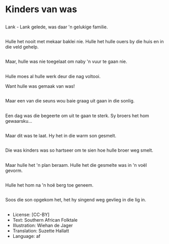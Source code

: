 # Kinders van was

##
Lank - Lank gelede, was
daar 'n gelukige familie.

##
Hulle het nooit met
mekaar baklei nie. Hulle
het hulle ouers by die
huis en in die veld
gehelp.

##
Maar, hulle was nie
toegelaat om naby 'n
vuur te gaan nie.

##
Hulle moes al hulle
werk deur die nag
voltooi.

Want hulle was gemaak van was!

##
Maar een van die seuns
wou baie graag uit gaan
in die sonlig.

##
Een dag was die
begeerte om uit te
gaan te sterk. Sy broers
het hom gewaarsku...

##
Maar dit was te laat. Hy
het in die warm son
gesmelt.

##
Die was kinders was so
hartseer om te sien hoe
hulle broer weg smelt.

##
Maar hulle het 'n plan
beraam. Hulle het die
gesmelte was in 'n voël
gevorm.

##
Hulle het hom na 'n hoë
berg toe geneem.

##
Soos die son opgekom
het, het hy singend weg
gevlieg in die lig in.

##
* License: [CC-BY]
* Text: Southern African Folktale
* Illustration: Wiehan de Jager
* Translation: Suzette Hallatt
* Language: af
